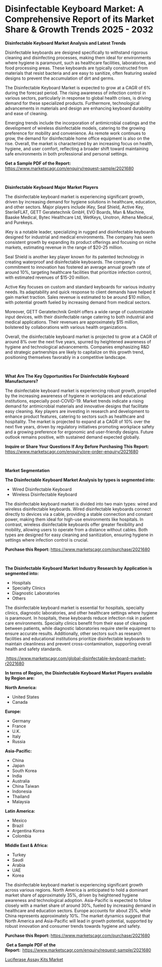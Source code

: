 <p><h1>Disinfectable Keyboard Market: A Comprehensive Report of its Market Share & Growth Trends 2025 - 2032</h1></p><p><strong>Disinfectable Keyboard Market Analysis and Latest Trends</strong></p>
<p><p>Disinfectable keyboards are designed specifically to withstand rigorous cleaning and disinfecting processes, making them ideal for environments where hygiene is paramount, such as healthcare facilities, laboratories, and food processing areas. These keyboards are typically constructed from materials that resist bacteria and are easy to sanitize, often featuring sealed designs to prevent the accumulation of dirt and germs.</p><p>The Disinfectable Keyboard Market is expected to grow at a CAGR of 6% during the forecast period. The rising awareness of infection control in various sectors, particularly in response to global health crises, is driving demand for these specialized products. Furthermore, technological advancements in materials and design are enhancing keyboard durability and ease of cleaning. </p><p>Emerging trends include the incorporation of antimicrobial coatings and the development of wireless disinfectable models, catering to the growing preference for mobility and convenience. As remote work continues to grow, the demand for disinfectable home office equipment is also on the rise. Overall, the market is characterized by an increasing focus on health, hygiene, and user comfort, reflecting a broader shift toward maintaining safe environments in both professional and personal settings.</p></p>
<p><strong>Get a Sample PDF of the Report:&nbsp;</strong> <a href="https://www.marketscagr.com/enquiry/request-sample/2021680?utm_campaign=2041&utm_medium=2&utm_source=Github&utm_content=ia&utm_term=29032025&utm_id=disinfectable-keyboard">https://www.marketscagr.com/enquiry/request-sample/2021680</a></p>
<p>&nbsp;</p>
<p><strong>Disinfectable Keyboard Major Market Players</strong></p>
<p><p>The disinfectable keyboard market is experiencing significant growth, driven by increasing demand for hygiene solutions in healthcare, education, and other sectors. Major players include iKey, Seal Shield, Active Key, SterileFLAT, GETT Geratetechnik GmbH, EVO Boards, Man & Machine, Baaske Medical, Bytec Healthcare Ltd, WetKeys, Unotron, Athena Medical, and Purekeys.</p><p>iKey is a notable leader, specializing in rugged and disinfectable keyboards designed for industrial and medical environments. The company has seen consistent growth by expanding its product offerings and focusing on niche markets, estimating revenue in the range of $20-25 million.</p><p>Seal Shield is another key player known for its patented technology in creating waterproof and disinfectable keyboards. The company's commitment to innovation has fostered an average annual growth rate of around 10%, targeting healthcare facilities that prioritize infection control, with estimated revenues of $15-20 million.</p><p>Active Key focuses on custom and standard keyboards for various industry needs. Its adaptability and quick response to client demands have helped it gain market traction. Sales revenue is estimated to be around $10 million, with potential growth fueled by increasing demand from medical sectors.</p><p>Moreover, GETT Geratetechnik GmbH offers a wide range of customizable input devices, with their disinfectable range catering to both industrial and medical applications. Their revenues are approximately $15 million, bolstered by collaborations with various health organizations.</p><p>Overall, the disinfectable keyboard market is projected to grow at a CAGR of around 8% over the next five years, spurred by heightened awareness of hygiene and technological advancements. Companies emphasizing R&D and strategic partnerships are likely to capitalize on this growth trend, positioning themselves favorably in a competitive landscape.</p></p>
<p>&nbsp;</p>
<p><strong>What Are The Key Opportunities For Disinfectable Keyboard Manufacturers?</strong></p>
<p><p>The disinfectable keyboard market is experiencing robust growth, propelled by the increasing awareness of hygiene in workplaces and educational institutions, especially post-COVID-19. Market trends indicate a rising demand for antimicrobial materials and innovative designs that facilitate easy cleaning. Key players are investing in research and development to enhance product features, catering to sectors such as healthcare and hospitality. The market is projected to expand at a CAGR of 10% over the next five years, driven by regulatory initiatives promoting workplace safety and a growing preference for ergonomic and user-friendly designs. Future outlook remains positive, with sustained demand expected globally.</p></p>
<p><strong>Inquire or Share Your Questions If Any Before Purchasing This Report:</strong> <a href="https://www.marketscagr.com/enquiry/pre-order-enquiry/2021680?utm_campaign=2041&utm_medium=2&utm_source=Github&utm_content=ia&utm_term=29032025&utm_id=disinfectable-keyboard">https://www.marketscagr.com/enquiry/pre-order-enquiry/2021680</a></p>
<p>&nbsp;</p>
<p><strong>Market Segmentation</strong></p>
<p><strong>The Disinfectable Keyboard Market Analysis by types is segmented into:</strong></p>
<p><ul><li>Wired Disinfectable Keyboard</li><li>Wireless Disinfectable Keyboard</li></ul></p>
<p><p>The disinfectable keyboard market is divided into two main types: wired and wireless disinfectable keyboards. Wired disinfectable keyboards connect directly to devices via a cable, providing a stable connection and constant power, making them ideal for high-use environments like hospitals. In contrast, wireless disinfectable keyboards offer greater flexibility and mobility, allowing users to operate from a distance without cables. Both types are designed for easy cleaning and sanitization, ensuring hygiene in settings where infection control is crucial.</p></p>
<p><strong>Purchase this Report:&nbsp;</strong><a href="https://www.marketscagr.com/purchase/2021680?utm_campaign=2041&utm_medium=2&utm_source=Github&utm_content=ia&utm_term=29032025&utm_id=disinfectable-keyboard">https://www.marketscagr.com/purchase/2021680</a></p>
<p>&nbsp;</p>
<p><strong>The Disinfectable Keyboard Market Industry Research by Application is segmented into:</strong></p>
<p><ul><li>Hospitals</li><li>Specialty Clinics</li><li>Diagnostic Laboratories</li><li>Others</li></ul></p>
<p><p>The disinfectable keyboard market is essential for hospitals, specialty clinics, diagnostic laboratories, and other healthcare settings where hygiene is paramount. In hospitals, these keyboards reduce infection risk in patient care environments. Specialty clinics benefit from their ease of cleaning between patients, while diagnostic laboratories require sterile equipment to ensure accurate results. Additionally, other sectors such as research facilities and educational institutions prioritize disinfectable keyboards to maintain cleanliness and prevent cross-contamination, supporting overall health and safety standards.</p></p>
<p><a href="https://www.marketscagr.com/global-disinfectable-keyboard-market-r2021680?utm_campaign=2041&utm_medium=2&utm_source=Github&utm_content=ia&utm_term=29032025&utm_id=disinfectable-keyboard">&nbsp;https://www.marketscagr.com/global-disinfectable-keyboard-market-r2021680</a></p>
<p><strong>In terms of Region, the Disinfectable Keyboard Market Players available by Region are:</strong></p>
<p>
    <p> <strong> North America: </strong>
        <ul>
            <li>United States</li>
            <li>Canada</li>
        </ul>
        </p> 
    <p> <strong> Europe: </strong>
        <ul>
            <li>Germany</li>
            <li>France</li>
            <li>U.K.</li>
            <li>Italy</li>
            <li>Russia</li>
        </ul>
        </p> 
    <p> <strong> Asia-Pacific: </strong>
        <ul>
            <li>China</li>
            <li>Japan</li>
            <li>South Korea</li>
            <li>India</li>
            <li>Australia</li>
            <li>China Taiwan</li>
            <li>Indonesia</li>
            <li>Thailand</li>
            <li>Malaysia</li>
        </ul>
        </p> 
    <p> <strong> Latin America: </strong>
        <ul>
            <li>Mexico</li>
            <li>Brazil</li>
            <li>Argentina Korea</li>
            <li>Colombia</li>
        </ul>
        </p> 
    <p> <strong> Middle East & Africa: </strong>
        <ul>
            <li>Turkey</li>
            <li>Saudi</li>
            <li>Arabia</li>
            <li>UAE</li>
            <li>Korea</li>
        </ul>
    </p>
    </p>
<p><p>The disinfectable keyboard market is experiencing significant growth across various regions. North America is anticipated to hold a dominant market share of approximately 35%, driven by heightened hygiene awareness and technological adoption. Asia-Pacific is expected to follow closely with a market share of around 30%, fueled by increasing demand in healthcare and education sectors. Europe accounts for about 25%, while China represents approximately 10%. The market dynamics suggest that North America and Asia-Pacific will lead in growth potential, supported by robust innovation and consumer trends towards hygiene and safety.</p></p>
<p><strong>Purchase this Report: </strong><a href="https://www.marketscagr.com/purchase/2021680?utm_campaign=2041&utm_medium=2&utm_source=Github&utm_content=ia&utm_term=29032025&utm_id=disinfectable-keyboard">https://www.marketscagr.com/purchase/2021680</a></p>
<p>&nbsp;<strong>Get a Sample PDF of the Report:&nbsp;&nbsp;</strong><a href="https://www.marketscagr.com/enquiry/request-sample/2021680?utm_campaign=2041&utm_medium=2&utm_source=Github&utm_content=ia&utm_term=29032025&utm_id=disinfectable-keyboard">https://www.marketscagr.com/enquiry/request-sample/2021680</a></p>
<p><strong></strong></p>
<p><p><a href="https://github.com/ashepherd82/Market-Research-Report-List-7/blob/main/luciferase-assay-kits-market.md?utm_campaign=2041&utm_medium=2&utm_source=Github&utm_content=ia&utm_term=29032025&utm_id=disinfectable-keyboard">Luciferase Assay Kits Market</a></p></p>